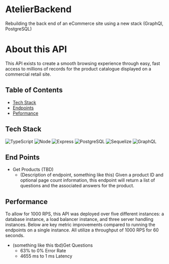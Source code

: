 # AtelierBackend
Rebuilding the back end of an eCommerce site using a new stack (GraphQl, PostgreSQL)


# About this API
This API exists to create a smooth browsing experience through easy, fast access to millions of records for the product catalogue displayed on a commercial retail site.

## Table of Contents
- [Tech Stack](#tech-stack)
- [Endpoints](#end-points)
- [Peformance](#performance)

## Tech Stack
![TypeScript](https://shields.io/badge/TypeScript-3178C6?logo=TypeScript&logoColor=FFF&style=flat-square)
![Node](https://img.shields.io/badge/-Node-9ACD32?logo=node.js&logoColor=white&style=for-the-badge)
![Express](https://img.shields.io/badge/-Express-DCDCDC?logo=express&logoColor=black&style=for-the-badge)
![PostgreSQL](https://img.shields.io/badge/PostgreSQL-316192?style=for-the-badge&logo=postgresql&logoColor=white)
![Sequelize](https://img.shields.io/badge/Sequelize-52B0E7?style=for-the-badge&logo=Sequelize&logoColor=white)
![GraphQL](https://img.shields.io/badge/-GraphQL-E10098?style=for-the-badge&logo=graphql&logoColor=white)

## End Points
* Get Products (TBD)
  * (Description of endpoint, something like this) Given a product ID and optional page count information, this endpoint will return a list of questions and the associated answers for the product.

## Performance
To allow for 1000 RPS, this API was deployed over five different instances: a database instance, a load balancer instance, and three server handling instances. Below are key metric improvements compared to running the endpoints on a single instance. All utilize a throughput of 1000 RPS for 60 seconds.
* (something like this tbd)Get Questions
  * 63% to 0% Error Rate
  * 4655 ms to 1 ms Latency

